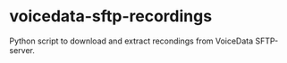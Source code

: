 # voicedata-sftp-recordings
Python script to download and extract recondings from VoiceData SFTP-server.
